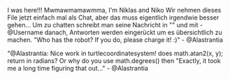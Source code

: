 I was here!!! Mwmawmamawmma, I'm Niklas and Niko
Wir nehmen dieses File jetzt einfach mal als Chat, aber das muss eigentlich irgendwie besser gehen...
Um zu chatten schreibt man seine Nachricht in "" und mit - @Username danach, Antworten werden eingerückt um es übersichtlich zu machen.
"Who has the robot? If you do, please charge it! :)" - @Alastrantia

"@Alastrantia: Nice work in turtlecoordinatesystem! does math.atan2(x, y); return in radians? Or why do you use math.degrees() then
  "Exactly, it took me a long time figuring that out..." - @Alastrantia
